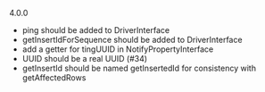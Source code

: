 4.0.0
- ping should be added to DriverInterface
- getInsertIdForSequence should be added to DriverInterface
- add a getter for tingUUID in NotifyPropertyInterface
- UUID should be a real UUID (#34)
- getInsertId should be named getInsertedId for consistency with getAffectedRows
